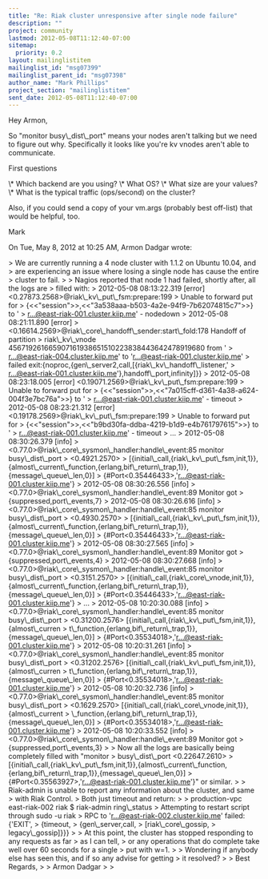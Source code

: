 ```yaml
---
title: "Re: Riak cluster unresponsive after single node failure"
description: ""
project: community
lastmod: 2012-05-08T11:12:40-07:00
sitemap:
  priority: 0.2
layout: mailinglistitem
mailinglist_id: "msg07399"
mailinglist_parent_id: "msg07398"
author_name: "Mark Phillips"
project_section: "mailinglistitem"
sent_date: 2012-05-08T11:12:40-07:00
---
```



Hey Armon,

So "monitor busy\\_dist\\_port" means your nodes aren't talking but we need to
figure out why. Specifically it looks like you're kv vnodes aren't able to
communicate.

First questions

\\* Which backend are you using?
\\* What OS?
\\* What size are your values?
\\* What is the typical traffic (ops/second) on the cluster?

Also, if you could send a copy of your vm.args (probably best off-list)
that would be helpful, too.

Mark

On Tue, May 8, 2012 at 10:25 AM, Armon Dadgar wrote:

&gt; We are currently running a 4 node cluster with 1.1.2 on Ubuntu 10.04, and
&gt; are experiencing an issue where losing a single node has cause the entire
&gt; cluster to fail.
&gt;
&gt; Nagios reported that node 1 had failed, shortly after, all the logs are
&gt; filled with:
&gt; 2012-05-08 08:13:22.319 [error] &lt;0.27873.2568&gt;@riak\\_kv\\_put\\_fsm:prepare:199
&gt; Unable to forward put for
&gt; {&lt;&lt;"session"&gt;&gt;,&lt;&lt;"3a538aaa-b503-4a2e-94f9-7b62074815c7"&gt;&gt;} to '
&gt; r...@east-riak-001.cluster.kiip.me' - nodedown
&gt; 2012-05-08 08:21:11.890 [error]
&gt; &lt;0.16614.2569&gt;@riak\\_core\\_handoff\\_sender:start\\_fold:178 Handoff of partition
&gt; riak\\_kv\\_vnode 456719261665907161938651510223838443642478919680 from '
&gt; r...@east-riak-004.cluster.kiip.me' to 'r...@east-riak-001.cluster.kiip.me'
&gt; failed exit:{noproc,{gen\\_server2,call,[{riak\\_kv\\_handoff\\_listener,'
&gt; r...@east-riak-001.cluster.kiip.me'},handoff\\_port,infinity]}}
&gt; 2012-05-08 08:23:18.005 [error] &lt;0.19071.2569&gt;@riak\\_kv\\_put\\_fsm:prepare:199
&gt; Unable to forward put for
&gt; {&lt;&lt;"session"&gt;&gt;,&lt;&lt;"7a015cff-d361-4a38-a624-004f3e7bc76a"&gt;&gt;} to '
&gt; r...@east-riak-001.cluster.kiip.me' - timeout
&gt; 2012-05-08 08:23:21.312 [error] &lt;0.19178.2569&gt;@riak\\_kv\\_put\\_fsm:prepare:199
&gt; Unable to forward put for
&gt; {&lt;&lt;"session"&gt;&gt;,&lt;&lt;"b9bd30fa-ddba-4219-b1d9-e4b761797615"&gt;&gt;} to '
&gt; r...@east-riak-001.cluster.kiip.me' - timeout
&gt; ...
&gt; 2012-05-08 08:30:26.379 [info]
&gt; &lt;0.77.0&gt;@riak\\_core\\_sysmon\\_handler:handle\\_event:85 monitor busy\\_dist\\_port
&gt; &lt;0.4921.2570&gt;
&gt; [{initial\\_call,{riak\\_kv\\_put\\_fsm,init,1}},{almost\\_current\\_function,{erlang,bif\\_return\\_trap,1}},{message\\_queue\\_len,0}]
&gt; {#Port&lt;0.35446433&gt;,'r...@east-riak-001.cluster.kiip.me'}
&gt; 2012-05-08 08:30:26.556 [info]
&gt; &lt;0.77.0&gt;@riak\\_core\\_sysmon\\_handler:handle\\_event:89 Monitor got
&gt; {suppressed,port\\_events,7}
&gt; 2012-05-08 08:30:26.616 [info]
&gt; &lt;0.77.0&gt;@riak\\_core\\_sysmon\\_handler:handle\\_event:85 monitor busy\\_dist\\_port
&gt; &lt;0.4930.2570&gt;
&gt; [{initial\\_call,{riak\\_kv\\_put\\_fsm,init,1}},{almost\\_current\\_function,{erlang,bif\\_return\\_trap,1}},{message\\_queue\\_len,0}]
&gt; {#Port&lt;0.35446433&gt;,'r...@east-riak-001.cluster.kiip.me'}
&gt; 2012-05-08 08:30:27.565 [info]
&gt; &lt;0.77.0&gt;@riak\\_core\\_sysmon\\_handler:handle\\_event:89 Monitor got
&gt; {suppressed,port\\_events,4}
&gt; 2012-05-08 08:30:27.668 [info]
&gt; &lt;0.77.0&gt;@riak\\_core\\_sysmon\\_handler:handle\\_event:85 monitor busy\\_dist\\_port
&gt; &lt;0.3151.2570&gt;
&gt; [{initial\\_call,{riak\\_core\\_vnode,init,1}},{almost\\_current\\_function,{erlang,bif\\_return\\_trap,1}},{message\\_queue\\_len,0}]
&gt; {#Port&lt;0.35446433&gt;,'r...@east-riak-001.cluster.kiip.me'}
&gt; ...
&gt; 2012-05-08 10:20:30.088 [info]
&gt; &lt;0.77.0&gt;@riak\\_core\\_sysmon\\_handler:handle\\_event:85 monitor busy\\_dist\\_port
&gt; &lt;0.31200.2576&gt; [{initial\\_call,{riak\\_kv\\_put\\_fsm,init,1}},{almost\\_curren
&gt; t\\_function,{erlang,bif\\_return\\_trap,1}},{message\\_queue\\_len,0}]
&gt; {#Port&lt;0.35534018&gt;,'r...@east-riak-001.cluster.kiip.me'}
&gt; 2012-05-08 10:20:31.261 [info]
&gt; &lt;0.77.0&gt;@riak\\_core\\_sysmon\\_handler:handle\\_event:85 monitor busy\\_dist\\_port
&gt; &lt;0.31202.2576&gt; [{initial\\_call,{riak\\_kv\\_put\\_fsm,init,1}},{almost\\_curren
&gt; t\\_function,{erlang,bif\\_return\\_trap,1}},{message\\_queue\\_len,0}]
&gt; {#Port&lt;0.35534018&gt;,'r...@east-riak-001.cluster.kiip.me'}
&gt; 2012-05-08 10:20:32.736 [info]
&gt; &lt;0.77.0&gt;@riak\\_core\\_sysmon\\_handler:handle\\_event:85 monitor busy\\_dist\\_port
&gt; &lt;0.1629.2570&gt; [{initial\\_call,{riak\\_core\\_vnode,init,1}},{almost\\_current
&gt; \\_function,{erlang,bif\\_return\\_trap,1}},{message\\_queue\\_len,0}]
&gt; {#Port&lt;0.35534018&gt;,'r...@east-riak-001.cluster.kiip.me'}
&gt; 2012-05-08 10:20:33.552 [info]
&gt; &lt;0.77.0&gt;@riak\\_core\\_sysmon\\_handler:handle\\_event:89 Monitor got
&gt; {suppressed,port\\_events,3}
&gt;
&gt; Now all the logs are basically being completely filled with "monitor
&gt; busy\\_dist\\_port &lt;0.22647.2610&gt;
&gt; [{initial\\_call,{riak\\_kv\\_put\\_fsm,init,1}},{almost\\_current\\_function,{erlang,bif\\_return\\_trap,1}},{message\\_queue\\_len,0}]
&gt; {#Port&lt;0.35563927&gt;,'r...@east-riak-001.cluster.kiip.me'}" or similar.
&gt;
&gt; Riak-admin is unable to report any information about the cluster, and same
&gt; with Riak Control.
&gt; Both just timeout and return:
&gt;
&gt; production-vpc east-riak-002 riak $ riak-admin ring\\_status
&gt; Attempting to restart script through sudo -u riak
&gt; RPC to 'r...@east-riak-002.cluster.kiip.me' failed: {'EXIT',
&gt; {timeout,
&gt; {gen\\_server,call,
&gt; [riak\\_core\\_gossip,
&gt; legacy\\_gossip]}}}
&gt;
&gt; At this point, the cluster has stopped responding to any requests as far
&gt; as I can tell,
&gt; or any operations that do complete take well over 60 seconds for a single
&gt; put with w=1.
&gt;
&gt; Wondering if anybody else has seen this, and if so any advise for getting
&gt; it resolved?
&gt;
&gt; Best Regards,
&gt;
&gt; Armon Dadgar
&gt;
&gt;

